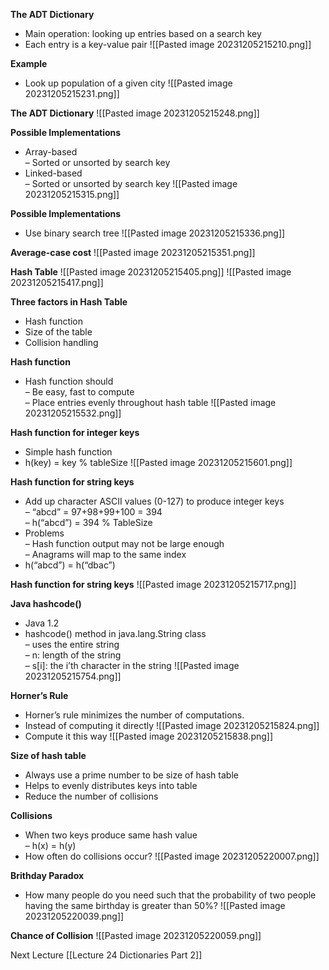 **The ADT Dictionary**
* Main operation: looking up entries based on a search key  
* Each entry is a key-value pair
![[Pasted image 20231205215210.png]]

**Example**
* Look up population of a given city
![[Pasted image 20231205215231.png]]

**The ADT Dictionary**
![[Pasted image 20231205215248.png]]

**Possible Implementations**
* Array-based  
	– Sorted or unsorted by search key  
* Linked-based  
	– Sorted or unsorted by search key
![[Pasted image 20231205215315.png]]

**Possible Implementations**
* Use binary search tree
![[Pasted image 20231205215336.png]]

**Average-case cost**
![[Pasted image 20231205215351.png]]

**Hash Table**
![[Pasted image 20231205215405.png]]
![[Pasted image 20231205215417.png]]

**Three factors in Hash Table**
* Hash function  
* Size of the table  
* Collision handling

**Hash function**
* Hash function should  
	– Be easy, fast to compute  
	– Place entries evenly throughout hash table
![[Pasted image 20231205215532.png]]

**Hash function for integer keys**
* Simple hash function
* h(key) = key % tableSize
![[Pasted image 20231205215601.png]]

**Hash function for string keys**
* Add up character ASCII values (0-127) to produce integer keys  
	– “abcd” = 97+98+99+100 = 394  
	– h(“abcd”) = 394 % TableSize  
* Problems  
	– Hash function output may not be large enough  
	– Anagrams will map to the same index  
* h(“abcd”) = h(“dbac”)

**Hash function for string keys**
![[Pasted image 20231205215717.png]]

**Java hashcode()**
* Java 1.2  
* hashcode() method in java.lang.String class  
	– uses the entire string  
	– n: length of the string  
	– s[i]: the i’th character in the string
![[Pasted image 20231205215754.png]]

**Horner’s Rule**
* Horner’s rule minimizes the number of computations.  
* Instead of computing it directly
![[Pasted image 20231205215824.png]]
* Compute it this way
![[Pasted image 20231205215838.png]]

**Size of hash table**
* Always use a prime number to be size of hash table  
* Helps to evenly distributes keys into table  
* Reduce the number of collisions

**Collisions**
* When two keys produce same hash value  
	– h(x) = h(y)  
* How often do collisions occur?
![[Pasted image 20231205220007.png]]

**Brithday Paradox**
* How many people do you need such that the probability of two people having the same birthday is greater than 50%?
![[Pasted image 20231205220039.png]]

**Chance of Collision**
![[Pasted image 20231205220059.png]]

Next Lecture 
[[Lecture 24 Dictionaries Part 2]]
